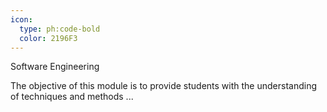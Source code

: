 ```yaml
---
icon:
  type: ph:code-bold
  color: 2196F3
---
```


Software Engineering

The objective of this module is to provide students with the understanding of techniques and methods ... 
